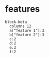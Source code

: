 # features

```mermaid
block-beta
  columns 12
  a["feature 1"]:3
  b["feature 2"]:3 
  c:2
  d:2
  e:3
  f:2 
```

